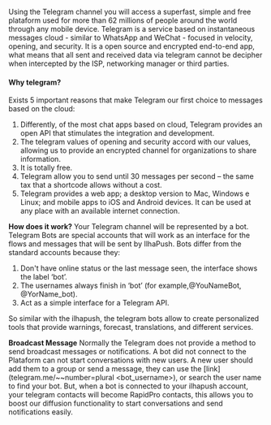 Using the Telegram channel you will access a superfast, simple and free plataform used for more than 62 millions of people around the world through any mobile device. Telegram is a service based on instantaneous messages cloud - similar to WhatsApp and WeChat - focused in velocity, opening, and security. It is a open source and encrypted end-to-end app, what means that all sent and received data via telegram cannot be decipher when intercepted by the ISP, networking manager or third parties.

#### Why telegram? ####
Exists 5 important reasons that make Telegram our first choice to messages based on the cloud:

1. Differently, of the most chat apps based on cloud, Telegram provides an open API that stimulates the integration and development.
2. The telegram values of opening and security accord with our values, allowing us to provide an encrypted channel for organizations to share information.
3. It is totally free.
4. Telegram allow you to send until 30 messages per second – the same tax that a shortcode allows without a cost.
5. Telegram provides a web app; a desktop version to Mac, Windows e Linux; and mobile apps to iOS and Android devices. It can be used at any place with an available internet connection.

**How does it work?**
Your Telegram channel will be represented by a bot. Telegram Bots are special accounts that will work as an interface for the flows and messages that will be sent by IlhaPush. Bots differ from the standard accounts because they: 

1. Don't have online status or the last message seen, the interface shows the label ‘bot’.
2. The usernames always finish in ‘bot’ (for example,@YouNameBot, @YorName_bot).
3. Act as a simple interface for a Telegram API.

So similar with the ilhapush, the telegram bots allow to create personalized tools that provide warnings, forecast, translations, and different services.

**Broadcast Message**
Normally the Telegram does not provide a method to send broadcast messages or notifications.
A bot did not connect to the Plataform can not start conversations with new users. A new user should add them to a group or send a message, they can use the [link](telegram.me/~~number=plural <bot_username>), or search the user name to find your bot. But, when a bot is connected to your ilhapush account, your telegram contacts will become RapidPro contacts, this allows you to boost our diffusion functionality to start conversations and send notifications easily.
